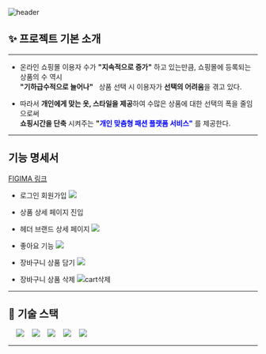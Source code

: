 ![header](https://capsule-render.vercel.app/api?type=Waving&color=F7BE81&height=250&section=header&text=👕LONUA👕&desc=All%20For%20Individual%20Customized%20Fashion&descSize=20&descAlign=50&descAlignY=70&fontSize=100&animation=fadeIn&fontColor=B404AE)

## ✨ 프로젝트 기본 소개

---
- 온라인 쇼핑몰 이용자 수가 **"지속적으로 증가"** 하고 있는만큼, 쇼핑몰에 등록되는 상품의 수 역시  
  **"기하급수적으로 늘어나"** &nbsp;&nbsp;상품 선택 시 이용자가 **선택의 어려움**을 겪고 있다.


- 따라서 **개인에게 맞는 옷, 스타일을 제공**하여 수많은 상품에 대한 선택의 폭을 줄임으로써  
  **쇼핑시간을 단축** 시켜주는 **"<span style="color:blue">개인 맞춤형 패션 플랫폼 서비스"</span>** 를 제공한다.


---
## 기능 명세서
[FIGIMA 링크](https://www.figma.com/file/y0feF1Z0msfu71CPTd7Xaj/Smart-WMS(%EA%B8%B0%EB%8A%A5-%EC%A0%95%EC%9D%98%EC%84%9C-%26-%ED%99%94%EB%A9%B4-%EC%84%A4%EA%B3%84%EC%84%9C)-(Community)?type=design&node-id=0-1&mode=design&t=I2pl03HfXriWLR74-0)


* 로그인 회원가입
![](https://velog.velcdn.com/images/thanks9807/post/1f1f1f9b-43f1-4e7c-999a-d8ab4c8f9b06/image.gif)

* 상품 상세 페이지 진입


* 헤더 브랜드 상세 페이지
![](https://velog.velcdn.com/images/thanks9807/post/0451f9a0-1c9e-4919-9465-544705aa5886/image.gif)

* 좋아요 기능
![](https://velog.velcdn.com/images/thanks9807/post/3c589348-b2ad-4412-b41e-a25aa995649c/image.gif)

* 장바구니 상품 담기
![](https://velog.velcdn.com/images/thanks9807/post/48c52705-475d-4974-8316-8de82a43fe19/image.gif)

* 장바구니 상품 삭제
![cart삭제](https://github.com/beyond-sw-camp/be02-3rd-developer_passion-fashion/assets/40519125/0650804b-4d39-4c76-a80c-5f5569763681)
---


## 📌 기술 스택
&nbsp;&nbsp;&nbsp;&nbsp;<img src="https://img.shields.io/badge/L i n u x-FCC624?style=flat&logo=linux&logoColor=black"></a>
&nbsp;&nbsp;&nbsp;<img src="https://img.shields.io/badge/MySQL InnoDB-4479A1?style=flat&logo=MySQL&logoColor=white"/></a>
&nbsp;&nbsp;&nbsp;<img src="https://img.shields.io/badge/CentOS   8-262577?style=flat&logo=centos&logoColor=white&color=purple"/></a></a>
&nbsp;&nbsp;&nbsp;<img src="https://img.shields.io/badge/Spring Boot-6DB33F?style=flat&logo=springBoot&logoColor=white&color=green"/></a></a>
&nbsp;&nbsp;&nbsp;<img src="https://img.shields.io/badge/Amazon AWS-232F3E?style=flat&logo=AmazonAWS&logoColor=black&color=orange"/></a></a>

---


